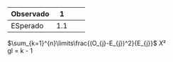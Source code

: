 
| Observado | 1   |     |     |
| --------- | --- | --- | --- |
| ESperado  | 1.1 |     |     |
$\sum_{k=1}^{n}\limits\frac{(O_{j}-E_{j})^2}{E_{j}}$
$X²$  
gl = k - 1
